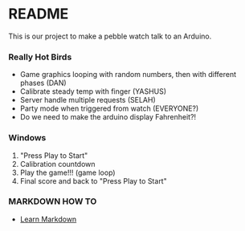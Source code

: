 # README #

This is our project to make a pebble watch talk to an Arduino.

### Really Hot Birds ###

* Game graphics looping with random numbers, then with different phases (DAN)
* Calibrate steady temp with finger (YASHUS)
* Server handle multiple requests (SELAH)
* Party mode when triggered from watch (EVERYONE?)
* Do we need to make the arduino display Fahrenheit?!

### Windows ###

1. "Press Play to Start"
2. Calibration countdown
3. Play the game!!! (game loop)
4. Final score and back to "Press Play to Start"

### MARKDOWN HOW TO ###
* [Learn Markdown](https://bitbucket.org/tutorials/markdowndemo)
